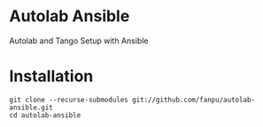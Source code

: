 # Autolab Ansible
Autolab and Tango Setup with Ansible

# Installation
```
git clone --recurse-submodules git://github.com/fanpu/autolab-ansible.git
cd autolab-ansible
```
